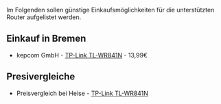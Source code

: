 Im Folgenden sollen günstige Einkaufsmöglichkeiten für die unterstützten Router aufgelistet werden.

## Einkauf in Bremen

* kepcom GmbH - [TP-Link TL-WR841N](http://kepcom.de/TP-Link-TL-WR841N-300MBit) - 13,99€

## Presivergleiche

* Preisvergleich bei Heise - [TP-Link TL-WR841N](http://www.heise.de/preisvergleich/tp-link-tl-wr841n-a340658.html)

